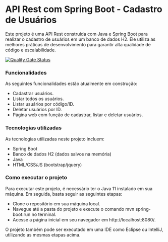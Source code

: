 # API Rest com Spring Boot - Cadastro de Usuários
Este projeto é uma API Rest construída com Java e Spring Boot para realizar o cadastro de usuários em um banco de dados H2. 
Ele utiliza as melhores práticas de desenvolvimento para garantir alta qualidade de código e escalabilidade.

[![Quality Gate Status](https://sonarcloud.io/api/project_badges/measure?project=PauloRobert_apirestspring&metric=alert_status)](https://sonarcloud.io/summary/new_code?id=PauloRobert_apirestspring)

### Funcionalidades

As seguintes funcionalidades estão atualmente em construção:

- Cadastrar usuários.
- Listar todos os usuários.
- Listar usuários por código/ID.
- Deletar usuários por ID.
- Página web com função de cadastrar, listar e deletar usuários.

### Tecnologias utilizadas

As tecnologias utilizadas neste projeto incluem:

- Spring Boot
- Banco de dados H2 (dados salvos na memória)
- Java 
- HTML/CSS/JS (bootstrap/jquery)

### Como executar o projeto

Para executar este projeto, é necessário ter o Java 11 instalado em sua máquina. 
Em seguida, basta seguir as seguintes etapas:

- Clone o repositório em sua máquina local.
- Navegue até a pasta do projeto e execute o comando mvn spring-boot:run no terminal.
- Acesse a página inicial em seu navegador em http://localhost:8080/.

O projeto também pode ser executado em uma IDE como Eclipse ou IntelliJ, utilizando as mesmas etapas acima.
